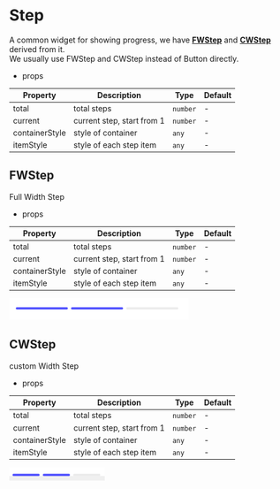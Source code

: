 # Step

A common widget for showing progress, we have [**FWStep**](#fwstep) and [**CWStep**](#cwstep) derived from it.   
We usually use FWStep and CWStep instead of Button directly.

- props

| Property       | Description                | Type     | Default |
|----------------|----------------------------|----------|---------|
| total          | total steps                | `number` | -       |
| current        | current step, start from 1 | `number` | -       |
| containerStyle | style of container         | `any`    | -       |
| itemStyle      | style of each step item    | `any`    | -       |


## FWStep

Full Width Step

- props

| Property       | Description                | Type     | Default |
|----------------|----------------------------|----------|---------|
| total          | total steps                | `number` | -       |
| current        | current step, start from 1 | `number` | -       |
| containerStyle | style of container         | `any`    | -       |
| itemStyle      | style of each step item    | `any`    | -       |

![fwstep](./img/fwstep.png)


## CWStep

custom Width Step

- props
  
| Property       | Description                | Type     | Default |
|----------------|----------------------------|----------|---------|
| total          | total steps                | `number` | -       |
| current        | current step, start from 1 | `number` | -       |
| containerStyle | style of container         | `any`    | -       |
| itemStyle      | style of each step item    | `any`    | -       |

![cwstep](./img/cwstep.png)